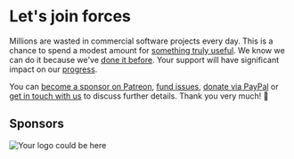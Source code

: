 Let's join forces
=================

Millions are wasted in commercial software projects every day. 
This is a chance to spend a modest amount for [something truly useful](https://dl.photoprism.org/slides/PhotoPrism.pdf).
We know we can do it because we've [done it before](https://github.com/photoprism/photoprism/wiki/Mediencenter). 
Your support will have significant impact on our [progress](https://github.com/photoprism/photoprism/wiki/Project-Status).

You can [become a sponsor on Patreon](https://www.patreon.com/photoprism), [fund issues](https://issuehunt.io/repos/119160553), [donate via PayPal](https://www.paypal.me/photoprism) or [get in touch with us](mailto:hello@photoprism.org) to discuss further details.
Thank you very much! 💎

Sponsors
--------

![Your logo could be here](https://dl.photoprism.org/assets/img/sponsor.png)
